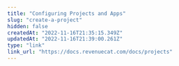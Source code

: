 ```yaml
---
title: "Configuring Projects and Apps"
slug: "create-a-project"
hidden: false
createdAt: "2022-11-16T21:35:15.349Z"
updatedAt: "2022-11-16T21:39:00.261Z"
type: "link"
link_url: "https://docs.revenuecat.com/docs/projects"
---
```

